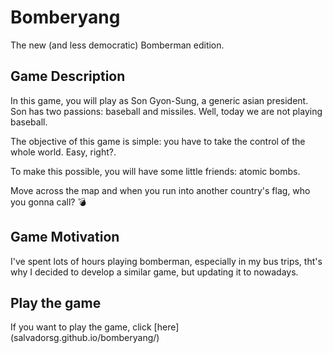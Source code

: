 
# Bomberyang

The new (and less democratic) Bomberman edition.

## Game Description

<p> In this game, you will play as Son Gyon-Sung, a generic asian president. Son has two passions: baseball and missiles. Well, today we are not playing baseball. <p>

<p> The objective of this game is simple: you have to take the control of the whole world. Easy, right?. <br>

To make this possible, you will have some little friends: atomic bombs. <br>

Move across the map and when you run into another country's flag, who you gonna call? 💣 </p> 

## Game Motivation

<p> I've spent lots of hours playing bomberman, especially in my bus trips, tht's why I decided to develop a similar game, but updating it to nowadays. </p>


## Play the game 

<p> If you want to play the game, click [here] (salvadorsg.github.io/bomberyang/) </p>


